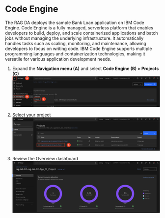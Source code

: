 # Code Engine

The RAG DA deploys the sample Bank Loan application on IBM Code Engine. Code Engine is a fully managed, serverless platform that enables developers to build, deploy, and scale containerized applications and batch jobs without managing the underlying infrastructure. It automatically handles tasks such as scaling, monitoring, and maintenance, allowing developers to focus on writing code. IBM Code Engine supports multiple programming languages and containerization technologies, making it versatile for various application development needs.

1. Expand the **Navigation menu (A)** and select **Code Engine (B) > Projects (C)**
![alt text](../images/1.4.1.png)

2. Select your project
![alt text](../images/1.4.2.png)

3. Review the Overview dashboard 
![alt text](../images/1.4.3.png)